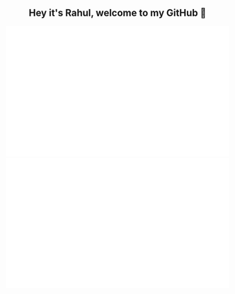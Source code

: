 <div align="center">
<h2>Hey it's Rahul, welcome to my GitHub 👋</h2>
</div>

<div align="center">
  <a href="https://github.com/15dani1">
    <img src="https://raw.githubusercontent.com/15dani1/github-stats/master/generated/languages.svg#gh-dark-mode-only" />
  </a>
  <a href="https://github.com/15dani1">
    <img src="https://raw.githubusercontent.com/15dani1/github-stats/master/generated/overview.svg#gh-dark-mode-only" />
  </a>
</div>
